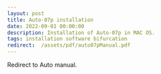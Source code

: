 ```yaml
---
layout: post
title: Auto-07p installation
date: 2022-09-01 00:00:00
description: Installation of Auto-07p in MAC OS.
tags: installation software bifurcation
redirect:  /assets/pdf/auto07pManual.pdf
---
```

Redirect to Auto manual. 
